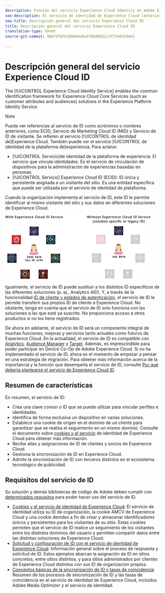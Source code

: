 ```yaml
---
description: Función del servicio Experience Cloud Identity en Adobe Experience Cloud.
seo-description: El servicio de identidad de Experience Cloud (anteriormente servicio de ID de visitante o servicio de Marketing Cloud ID) habilita el marco de identificación común para los servicios de Experience Cloud, como los atributos y las audiencias del cliente.
seo-title: Descripción general del servicio Experience Cloud ID
title: Descripción general del servicio Experience Cloud ID
translation-type: tm+mt
source-git-commit: 98b72f87b188debd6a5f6b86822c3f714647de61

---
```



# Descripción general del servicio Experience Cloud ID

The [!UICONTROL Experience Cloud Identity Service] enables the common identification framework for Experience Cloud Core Services (such as customer attributes and audiences) solutions in the Experience Platform Identity Service.

>[!NOTE]
>
> Puede ver referencias al servicio de ID como acrónimos o nombres anteriores, como ECID, Servicio de Marketing Cloud ID (MID) y Servicio de ID de visitante. Se refieren al servicio [!UICONTROL de identidad de]Experience Cloud. También puede ver el servicio [!UICONTROL de identidad de la plataforma de]experiencia. Para aclarar:

* [!UICONTROL Servicio]de identidad de la plataforma de experiencia: El servicio que vincula identidades. Es el servicio de vinculación de dispositivos para la administración de experiencias basadas en personas.
* [!UICONTROL Servicio] Experience Cloud ID (ECID): ID única y persistente asignada a un visitante del sitio. Es una entidad específica que puede ser utilizada por el servicio de identidad de plataforma.

Cuando la organización implementa el servicio de ID, este ID le permite identificar al mismo visitante del sitio y sus datos en diferentes soluciones de Experience Cloud.

![](assets/ecid-new.png)

Igualmente, el servicio de ID puede sustituir a los distintos ID específicos de las diferentes soluciones (p. ej., Analytics AID). Y, a través de la funcionalidad [ID de cliente y estados de autenticación](/help/reference/authenticated-state.md), el servicio de ID le permite transferir sus propios ID de cliente a Experience Cloud. No obstante, tenga en cuenta que el servicio de ID solo funciona con las soluciones a las que esté ya suscrito. No proporciona acceso a otros productos si no los tiene registrados.

De ahora en adelante, el servicio de ID será un componente integral de muchas funciones, mejoras y servicios tanto actuales como futuros de Experience Cloud. En la actualidad, el servicio de ID es compatible con [Analytics](http://www.adobe.com/marketing-cloud/web-analytics.html), [Audience Manager](http://www.adobe.com/marketing-cloud/data-management-platform.html) y [Target](http://www.adobe.com/marketing-cloud/testing-targeting.html). Además, es imprescindible para poder participar en Device Co-Op de Adobe Experience Cloud. Si no ha implementado el servicio de ID, ahora es el momento de empezar a pensar en una estrategia de migración. Para obtener más información acerca de la importancia y la función que desempeña el servicio de ID, consulte [Por qué debería plantearse el servicio de Experience Cloud ID](http://blogs.adobe.com/digitalmarketing/analytics/why-new-adobe-marketing-cloud-id-service-should-be-on-your-radar/).

## Resumen de características

En resumen, el servicio de ID:

* Crea una clave común o ID que se puede utilizar para vincular perfiles e identidades.
* Identifica de forma exclusiva un dispositivo en varias soluciones.
* Establece una cookie de origen en el dominio de un cliente para garantizar que se realiza el seguimiento en un mismo dominio. Consulte el documento sobre [cookies y el servicio](https://docs.adobe.com/content/help/en/id-service/using/intro/cookies.html) de identidad de Experience Cloud para obtener más información.
* Recibe alias y asignaciones de ID de clientes y socios de Experience Cloud.
* Gestiona la sincronización de ID en Experience Cloud.
* Admite la sincronización de ID con terceros distintos en el ecosistema tecnológico de publicidad.

## Requisitos del servicio de ID

Su solución y demás bibliotecas de código de Adobe deben cumplir con [determinados requisitos](/help/reference/requirements.md) para poder hacer uso del servicio de ID.

* [Cookies y el servicio de identidad de Experience Cloud](cookies.md): El servicio de identidad utiliza su ID de organización, la cookie AMCV de Experience Cloud y una cookie demdex a fin de crear y almacenar identificadores únicos y persistentes para los visitantes de su sitio. Estas cookies permiten que el servicio de ID realice un seguimiento de los visitantes entre los distintos dominios del usuario y permiten compartir datos entre las distintas soluciones de Experience Cloud.
* [Solicitud y configuración de ID con el servicio de identidad de Experience Cloud](id-request.md): Información general sobre el proceso de respuesta y solicitud de ID. Estos ejemplos abarcan la asignación de ID en sitios concretos, entre sitios distintos, y para sitios administrados por clientes de Experience Cloud distintos con sus ID de organización propios.
* [Conceptos básicos de la sincronización de ID y tasas de coincidencia](match-rates.md): Resumen de los procesos de sincronización de ID y las tasas de coincidencia en el servicio de identidad de Experience Cloud, incluidos Adobe Media Optimizer y el servicio de identidad.
